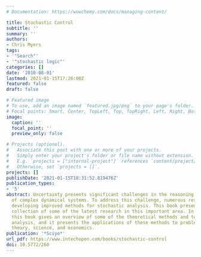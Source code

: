 ```yaml
---
# Documentation: https://wowchemy.com/docs/managing-content/

title: Stochastic Control
subtitle: ''
summary: ''
authors:
- Chris Myers
tags:
- '"Search"'
- '"stochastic logic"'
categories: []
date: '2010-08-01'
lastmod: 2021-01-15T17:26:00Z
featured: false
draft: false

# Featured image
# To use, add an image named `featured.jpg/png` to your page's folder.
# Focal points: Smart, Center, TopLeft, Top, TopRight, Left, Right, BottomLeft, Bottom, BottomRight.
image:
  caption: ''
  focal_point: ''
  preview_only: false

# Projects (optional).
#   Associate this post with one or more of your projects.
#   Simply enter your project's folder or file name without extension.
#   E.g. `projects = ["internal-project"]` references `content/project/deep-learning/index.md`.
#   Otherwise, set `projects = []`.
projects: []
publishDate: '2021-01-15T18:31:52.819476Z'
publication_types:
- '5'
abstract: Uncertainty presents significant challenges in the reasoning about and controlling
  of complex dynamical systems. To address this challenge, numerous researchers are
  developing improved methods for stochastic analysis. This book presents a diverse
  collection of some of the latest research in this important area. In particular,
  this book gives an overview of some of the theoretical methods and tools for stochastic
  analysis, and it presents the applications of these methods to problems in systems
  theory, science, and economics.
publication: '*Sciyo*'
url_pdf: https://www.intechopen.com/books/stochastic-control
doi: 10.5772/260
---
```

